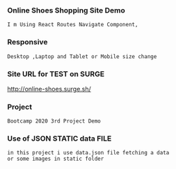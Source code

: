 ### Online Shoes Shopping Site Demo
    I m Using React Routes Navigate Component,

### Responsive 
    Desktop ,Laptop and Tablet or Mobile size change

### Site URL for TEST on SURGE 
   http://online-shoes.surge.sh/


### Project 
    Bootcamp 2020 3rd Project Demo

### Use of JSON STATIC data FILE

    in this project i use data.json file fetching a data
    or some images in static folder